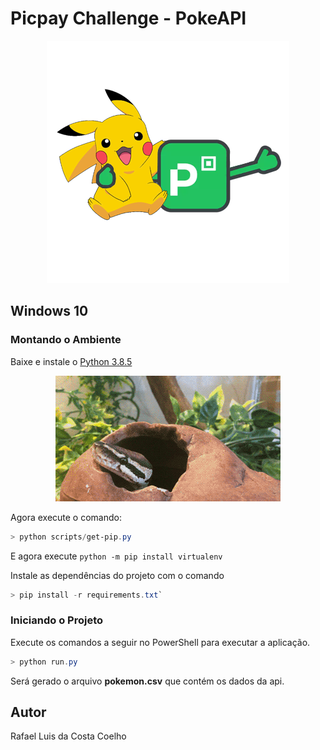 # Picpay Challenge - PokeAPI

<p align="center">
    <img src="assets/images/picpay_pokemon_go.png">
</p>

## Windows 10

### Montando o Ambiente

Baixe e instale o [Python 3.8.5](https://www.python.org/ftp/python/3.8.5/python-3.8.5-amd64.exe)

<p align="center">
    <img src="assets/images/python.gif">
</p>

Agora execute o comando:

```powershell
> python scripts/get-pip.py
```

E agora execute `python -m pip install virtualenv`

Instale as dependências do projeto com o comando 
```powershell
> pip install -r requirements.txt`
```

### Iniciando o Projeto

Execute os comandos a seguir no PowerShell para executar a aplicação.

```powershell
> python run.py
```

Será gerado o arquivo **pokemon.csv** que contém os dados da api.

## Autor

Rafael Luis da Costa Coelho
